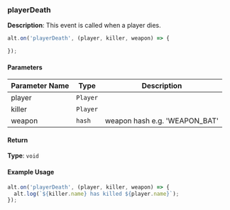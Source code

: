### playerDeath

**Description**: This event is called when a player dies.

```javascript
alt.on('playerDeath', (player, killer, weapon) => {

});
```

#### Parameters

| Parameter Name | Type   | Description |
| -------------- | ------ | ----------- |
| player        | `Player` |             |
| killer        | `Player` |             |
| weapon        | `hash` |     weapon hash e.g. 'WEAPON_BAT'        |

#### Return

**Type**: `void`


#### Example Usage

```javascript
alt.on('playerDeath', (player, killer, weapon) => {
  alt.log(`${killer.name} has killed ${player.name}`);
});
```
